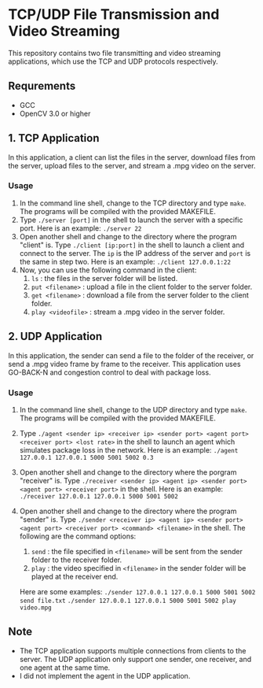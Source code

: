 # TCP/UDP File Transmission and Video Streaming

This repository contains two file transmitting and video streaming applications, which use the TCP and UDP protocols respectively.

## Requrements

- GCC
- OpenCV 3.0 or higher

## 1. TCP Application

In this application, a client can list the files in the server, download files from the server, upload files to the server, and stream a .mpg video on the server.

### Usage

1. In the command line shell, change to the TCP directory and type `make`. The programs will be compiled with the provided MAKEFILE.
2. Type `./server [port]` in the shell to launch the server with a specific port. Here is an example: `./server 22`
4. Open another shell and change to the directory where the program "client" is. Type `./client [ip:port]` in the shell to launch a client and connect to the server. The `ip` is the IP address of the server and `port` is the same in step two. Here is an example: `./client 127.0.0.1:22`
5. Now, you can use the following command in the client:
    1. `ls` : the files in the server folder will be listed.
    2. `put <filename>` : upload a file in the client folder to the server folder.
    3. `get <filename>` : download a file from the server folder to the client folder.
    4. `play <videofile>` : stream a .mpg video in the server folder.

## 2. UDP Application

In this application, the sender can send a file to the folder of the receiver, or send a .mpg video frame by frame to the receiver. This application uses GO-BACK-N and congestion control to deal with package loss.

### Usage

1. In the command line shell, change to the UDP directory and type `make`. The programs will be compiled with the provided MAKEFILE.
2. Type `./agent <sender ip> <receiver ip> <sender port> <agent port> <receiver port> <lost rate>` in the shell to launch an agent which simulates package loss in the network. Here is an example: `./agent 127.0.0.1 127.0.0.1 5000 5001 5002 0.3`
3. Open another shell and change to the directory where the porgram "receiver" is. Type `./receiver <sender ip> <agent ip> <sender port> <agent port> <receiver port>` in the shell. Here is an example: `./receiver 127.0.0.1 127.0.0.1 5000 5001 5002`
4. Open another shell and change to the  directory where the program "sender" is. Type `./sender <receiver ip> <agent ip> <sender port> <agent port> <receiver port> <command> <filename>` in the shell. The following are the command options:
    1. `send` : the file specified in `<filename>` will be sent from the sender folder to the receiver folder.
    2. `play` : the video specified in `<filename>` in the sender folder will be played at the receiver end.

    Here are some examples: 
    `./sender 127.0.0.1 127.0.0.1 5000 5001 5002 send file.txt`
    `./sender 127.0.0.1 127.0.0.1 5000 5001 5002 play video.mpg`

## Note
- The TCP application supports multiple connections from clients to the server. The UDP application only support one sender, one receiver, and one agent at the same time.
- I did not implement the agent in the UDP application.
